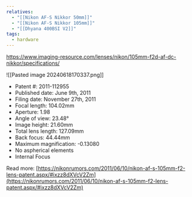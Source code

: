 ```yaml
---
relatives:
  - "[[Nikon AF-S Nikkor 50mm]]"
  - "[[Nikon AF-S Nikkor 105mm]]"
  - "[[Dhyana 400BSI V2]]"
tags:
  - hardware
---
```


https://www.imaging-resource.com/lenses/nikon/105mm-f2d-af-dc-nikkor/specifications/

![[Pasted image 20240618170337.png]]

- Patent #: 2011-112955
- Published date: June 9th, 2011
- Filing date: November 27th, 2011
- Focal length: 104.02mm
- Aperture: 1.98
- Angle of view: 23.48°
- Image height: 21.60mm
- Total lens length: 127.09mm
- Back focus: 44.44mm
- Maximum magnification: -0.13080
- No aspherical elements
- Internal Focus
  
  
Read more: [https://nikonrumors.com/2011/06/10/nikon-af-s-105mm-f2-lens-patent.aspx/#ixzz8dXVcV2Zm](https://nikonrumors.com/2011/06/10/nikon-af-s-105mm-f2-lens-patent.aspx/#ixzz8dXVcV2Zm)